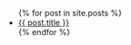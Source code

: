 ---
---

<ul>
  {% for post in site.posts %}
    <li>
      <a href="{{ post.post_url }}">{{ post.title }}</a>
    </li>
  {% endfor %}
</ul>